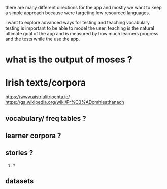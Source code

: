 there are many different directions for the app and mostly we want to keep a simple approach because were targeting  low resourced languages. 

i want to explore advanced ways for testing and teaching vocabulary. testing is important to be able to model the user. teaching is the natural ultimate goal of the app and is measured by how much learners progress and the tests while the use the app.

# what  is  the output of moses ?






# Irish texts/corpora

https://www.aistriulitriochta.ie/
https://ga.wikipedia.org/wiki/Pr%C3%ADomhleathanach
## vocabulary/ freq tables ?

## learner corpora ?

## stories ?
1. ?

## datasets
